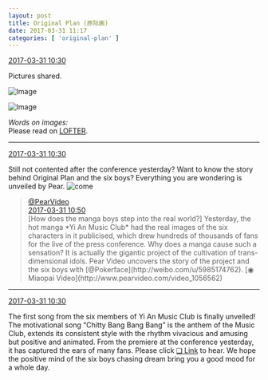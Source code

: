 ```yaml
---
layout: post
title: Original Plan (原际画)
date: 2017-03-31 11:17
categories: [ 'original-plan' ]
---
```


<div class="weibo-info">
  <a href="http://weibo.com/5626539553/ECjlQbnLT">2017-03-31 10:30</a>
</div>

Pictures shared.

<!-- more -->

![Image](http://wx2.sinaimg.cn/mw690/0068MnXXgy1fe60ancoi4j30xu1c545o.jpg)

![Image](http://wx2.sinaimg.cn/mw690/0068MnXXgy1fe60ancoi4j30xu1c545o.jpg)

*Words on images:*  
Please read on [LOFTER](http://quadrifolium.lofter.com/post/1d4edd3a_ef36700).

---

<div class="weibo-info">
  <a href="http://weibo.com/5626539553/ECjlQbnLT">2017-03-31 10:30</a>
</div>

Still not contented after the conference yesterday? Want to know the story behind Original Plan and the six boys? Everything you are wondering is unveiled by Pear. ![come](http://img.t.sinajs.cn/t4/appstyle/expression/ext/normal/40/come_org.gif)

> <div class="weibo-post-name">
>   <a href="http://weibo.com/pearvideo">@PearVideo</a>
> </div>
> <div class="weibo-info">
>   <a href="http://weibo.com/6004281123/ECjtZuWgA">2017-03-31 10:50</a>
> </div>
> [How does the manga boys step into the real world?] Yesterday, the hot manga *Yi An Music Club* had the real images of the six characters in it publicised, which drew hundreds of thousands of fans for the live of the press conference. Why does a manga cause such a sensation? It is actually the gigantic project of the cultivation of trans-dimensional idols. Pear Video uncovers the story of the project and the six boys with [@Pokerface](http://weibo.com/u/5985174762). [◉ Miaopai Video](http://www.pearvideo.com/video_1056562)

---

<div class="weibo-info">
  <a href="http://weibo.com/5626539553/ECjlQbnLT">2017-03-31 10:30</a>
</div>

The first song from the six members of Yi An Music Club is finally unveiled! The motivational song “Chitty Bang Bang Bang” is the anthem of the Music Club, extends its consistent style with the rhythm vivacious and amusing but positive and animated. From the premiere at the conference yesterday, it has captured the ears of many fans. Please click [❏ Link](http://t.cn/R6pHFtE) to hear. We hope the positive mind of the six boys chasing dream bring you a good mood for a whole day.
